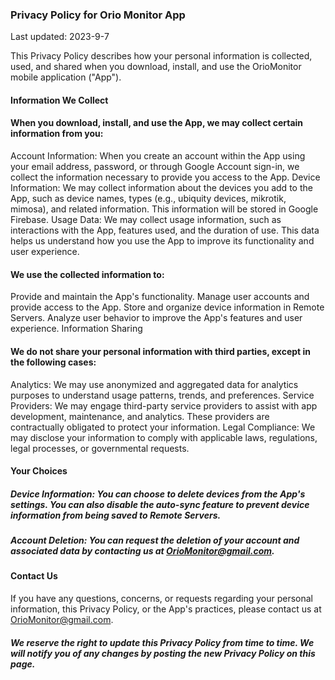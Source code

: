 ### Privacy Policy for Orio Monitor App

Last updated: 2023-9-7

This Privacy Policy describes how your personal information is collected, used, and shared when you download, install, and use the OrioMonitor mobile application ("App").

#### Information We Collect

#### When you download, install, and use the App, we may collect certain information from you:

Account Information: When you create an account within the App using your email address, password, or through Google Account sign-in, we collect the information necessary to provide you access to the App.
Device Information: We may collect information about the devices you add to the App, such as device names, types (e.g., ubiquity devices, mikrotik, mimosa), and related information. This information will be stored in Google Firebase.
Usage Data: We may collect usage information, such as interactions with the App, features used, and the duration of use. This data helps us understand how you use the App to improve its functionality and user experience.

#### We use the collected information to:

Provide and maintain the App's functionality.
Manage user accounts and provide access to the App.
Store and organize device information in Remote Servers.
Analyze user behavior to improve the App's features and user experience.
Information Sharing

#### We do not share your personal information with third parties, except in the following cases:

Analytics: We may use anonymized and aggregated data for analytics purposes to understand usage patterns, trends, and preferences.
Service Providers: We may engage third-party service providers to assist with app development, maintenance, and analytics. These providers are contractually obligated to protect your information.
Legal Compliance: We may disclose your information to comply with applicable laws, regulations, legal processes, or governmental requests.

#### Your Choices
 ##### Device Information: You can choose to delete devices from the App's settings. You can also disable the auto-sync feature to prevent device information from being saved to Remote Servers.
##### Account Deletion: You can request the deletion of your account and associated data by contacting us at OrioMonitor@gmail.com.

#### Contact Us

If you have any questions, concerns, or requests regarding your personal information, this Privacy Policy, or the App's practices, please contact us at OrioMonitor@gmail.com.

##### We reserve the right to update this Privacy Policy from time to time. We will notify you of any changes by posting the new Privacy Policy on this page.

